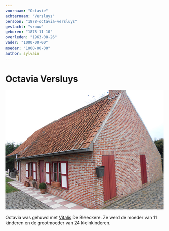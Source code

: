 ```yaml
---
voornaam: "Octavie"
achternaam: "Versluys"
persoon: "1878-octavia-versluys"
geslacht: "vrouw"
geboren: "1878-11-10"
overleden: "1963-08-26"
vader: "1000-00-00"
moeder: "1000-00-00"   
author: sylvain
---
```

# Octavia Versluys

![](voorgrond.jpg)

Octavia was gehuwd met [Vitalis](1879-vitalis-de-bleeckere) De Bleeckere. Ze werd de moeder van 11 kinderen en de grootmoeder van 24 kleinkinderen.



